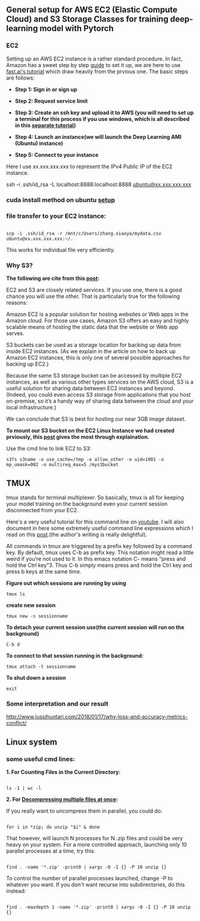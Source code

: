 
## General setup for AWS EC2 (Elastic Compute Cloud) and S3 Storage Classes for training deep-learning model with Pytorch

### EC2

Setting up an AWS EC2 instance is a rather standard procedure. In fact, Amazon has a sweet step by step [guide](https://aws.amazon.com/getting-started/tutorials/get-started-dlami/) to set it up, we are here to use [fast.ai's tutorial](https://course.fast.ai/start_aws.html) which draw heavily from the prvious one. The basic steps are follows:

* **Step 1: Sign in or sign up**
* **Step 2: Request service limit**
* **Step 3: Create an ssh key and upload it to AWS (you will need to set up a terminal for this process if you use windows, which is all described in this [separate tutorial](https://course.fast.ai/terminal_tutorial.html))**

* **Step 4: Launch an instance(we will launch the Deep Learning AMI (Ubuntu) instance)**
* **Step 5: Connect to your instance**

Here I use xx.xxx.xxx.xxx to represent the IPv4 Public IP of the EC2 instance.

ssh -i .ssh/id_rsa -L localhost:8888:localhost:8888 ubuntu@xx.xxx.xxx.xxx


### cuda install method on ubuntu [setup](https://github.com/kevinzakka/blog-code/blob/master/aws-pytorch/install.sh)


### file transfer to your EC2 instance:
```

scp -i .ssh/id_rsa -r /mnt/c/Users/zhang.xiaoya/mydata.csv ubuntu@xx.xxx.xxx.xxx:~/.
```


This works for individual file very efficiently. 

### Why S3? 
**The following are cite from this [post](https://www.cloudberrylab.com/resources/blog/amazon-ec2-vs-amazon-s3/):**

EC2 and S3 are closely related services. If you use one, there is a good chance you will use the other. That is particularly true for the following reasons:

Amazon EC2 is a popular solution for hosting websites or Web apps in the Amazon cloud. For those use cases, Amazon S3 offers an easy and highly scalable means of hosting the static data that the website or Web app serves.

S3 buckets can be used as a storage location for backing up data from inside EC2 instances. (As we explain in the article on how to back up Amazon EC2 instances, this is only one of several possible approaches for backing up EC2.)

Because the same S3 storage bucket can be accessed by multiple EC2 instances, as well as various other types services on the AWS cloud, S3 is a useful solution for sharing data between EC2 instances and beyond. (Indeed, you could even access S3 storage from applications that you host on-premise, so it’s a handy way of sharing data between the cloud and your local infrastructure.)

We can conclude that S3 is best for hosting our near 3GB image dataset. 

**To mount our S3 bucket on the EC2 Linux Instance we had created prviously, this [post](https://cloudkul.com/blog/mounting-s3-bucket-linux-ec2-instance/) gives the most through explaination.**

Use the cmd line to link EC2 to S3:

```
s3fs s3name -o use_cache=/tmp -o allow_other -o uid=1001 -o mp_umask=002 -o multireq_max=5 /mys3bucket

```




## TMUX 
tmux stands for terminal multiplexer. So basically, tmux is all for keeping your model training on the background even your current session disconnected from your EC2. 

Here's a very useful tutorial for this command line on [youtube](https://www.youtube.com/watch?v=BHhA_ZKjyxo). 
I will also document in here some extremely useful command line expressions which I read on this [post](https://www.hamvocke.com/blog/a-quick-and-easy-guide-to-tmux/).(the author's writing is really delightful).

All commands in tmux are triggered by a prefix key followed by a command key. By default, tmux uses C-b as prefix key. This notation might read a little weird if you’re not used to it. In this emacs notation C- means “press and hold the Ctrl key”3. Thus C-b simply means press and hold the Ctrl key and press b keys at the same time.

**Figure out which sessions are running by using**
```
tmux ls
```
**create new session**
```
tmux new -s sessionname
```

**To detach your current session use(the current session will run on the background)**
```
C-b d 
```


**To connect to that session running in the background:**
```
tmux attach -t sessionname
```

**To shut down a session**

```
exit
```






### Some interpretation and our result
http://www.jussihuotari.com/2018/01/17/why-loss-and-accuracy-metrics-conflict/


## Linux system 

### some useful cmd lines:

**1. For Counting Files in the Current Directory:**
```

ls -1 | wc -l
```

**2. For [Decompressing multiple files at once](https://askubuntu.com/questions/431478/decompressing-multiple-files-at-once):**

If you really want to uncompress them in parallel, you could do:
```

for i in *zip; do unzip "$i" & done
```

That however, will launch N processes for N .zip files and could be very heavy on your system. For a more controlled approach, launching only 10 parallel processes at a time, try this:
```

find . -name '*.zip' -print0 | xargs -0 -I {} -P 10 unzip {}
```

To control the number of parallel processes launched, change -P to whatever you want. If you don't want recurse into subdirectories, do this instead:
```

find . -maxdepth 1 -name '*.zip' -print0 | xargs -0 -I {} -P 10 unzip {}
```


